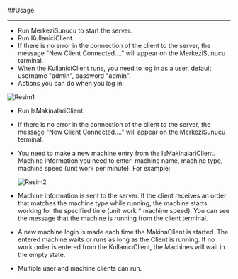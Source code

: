 ##Usage
***
- Run MerkeziSunucu to start the server.
- Run KullaniciClient.
- If there is no error in the connection of the client to the server, the message "New Client Connected...." will appear on the MerkeziSunucu terminal.
- When the KullaniciClient runs, you need to log in as a user. default username "admin", password "admin".
- Actions you can do when you log in:

![Resim1](C:\Users\tasde\IdeaProjects\IsMakinalariKontrol\src\IsMakinalariImages\KullaniClientIslemler.jpg)

- Run IsMakinalariClient.
- If there is no error in the connection of the client to the server, the message "New Client Connected...." will appear on the MerkeziSunucu terminal.
- You need to make a new machine entry from the IsMakinalariClient. Machine information you need to enter: machine name, machine type, machine speed (unit work per minute).
  For example:
  
  
  ![Resim2](C:\Users\tasde\IdeaProjects\IsMakinalariKontrol\src\IsMakinalariImages\MakinaBilgileriOrnek.jpg)

- Machine information is sent to the server. If the client receives an order that matches the machine type while running, the machine starts working for the specified time (unit work * machine speed). You can see the message that the machine is running from the client terminal.
- A new machine login is made each time the MakinaClient is started. The entered machine waits or runs as long as the Client is running. If no work order is entered from the KullanıcıClient, the Machines will wait in the empty state.
- Multiple user and machine clients can run.
